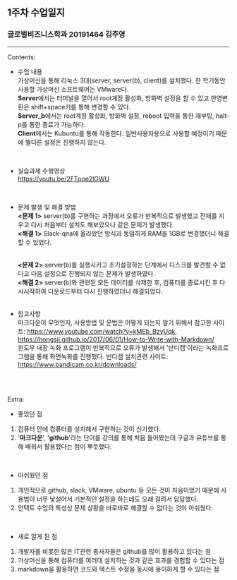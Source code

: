 ## 1주차 수업일지
### 글로벌비즈니스학과 20191464 김주영
___

Contents:
- 수업 내용  
가상머신을 통해 리눅스 3대(server, server(b), client)를 설치했다. 한 학기동안 사용할 가상머신 소프트웨어는 VMware다.  
**Server**에서는 터미널을 열어서 root계정 활성화, 방화벽 설정을 할 수 있고 한영변환은 shift+space키를 통해 변경할 수 있다.  
**Server_b**에서는 root계정 활성화, 방화벽 설정, reboot 입력을 통한 재부팅, halt-p를 통한 종료가 가능하다.  
**Client**에서는 Kubuntu를 통해 작동한다. 일반사용자용으로 사용할 예정이기 때문에 별다른 설정은 진행하지 않는다.  
</br>

- 실습과제 수행영상  
https://youtu.be/2FTpqe2lGWU  
</br>

- 문제 발생 및 해결 방법  
__<문제 1>__ server(b)를 구현하는 과정에서 오류가 반복적으로 발생했고 전체를 지우고 다시 처음부터 설치도 해보았으나 같은 문제가 발생했다.  
__<해결 1>__ Slack-qna에 올라왔던 방식과 동일하게 RAM을 1GB로 변경했더니 해결할 수 있었다.  
  </br>

  __<문제 2>__ server(b)를 실행시키고 초기설정하는 단계에서 디스크를 발견할 수 없다고 다음 설정으로 진행되지 않는 문제가 발생하였다.  
  __<해결 2>__ server(b)와 관련된 모든 데이터를 삭제한 후, 컴퓨터를 종료시킨 후 다시시작하여 다운로드부터 다시 진행하였더니 해결되었다.  
  </br>
- 참고사항  
마크다운이 무엇인지, 사용방법 및 문법은 어떻게 되는지 알기 위해서 참고한 사이트: https://www.youtube.com/watch?v=kMEb_BzyUqk, https://hongsii.github.io/2017/06/01/How-to-Write-with-Markdown/  
윈도우 내장 녹화 프로그램이 반복적으로 오류가 발생해서 '반디캠'이라는 녹화프로그램을 통해 화면녹화를 진행했다. 반디캠 설치관련 사이트: https://www.bandicam.co.kr/downloads/
</br>
</br>

Extra:
- 좋았던 점  
 1. 컴퓨터 안에 컴퓨터를 설치해서 구현하는 것이 신기했다.
 2. '**마크다운**', '**github**'라는 단어를 강의를 통해 처음 들어봤는데 구글과 유튜브를 통해 배워서 활용했다는 점이 뿌듯했다.  
 </br> 
  
- 아쉬웠던 점  
1. 개인적으로 github, slack, VMware, ubuntu 등 모든 것이 처음이었기 때문에 사용법이 너무 낯설어서 기본적인 설정을 하는데도 오래 걸려서 답답했다.
2. 언택트 수업의 특성상 문제 상황을 바로바로 해결할 수 없다는 것이 아쉬웠다.  
</br>


- 새로 알게 된 점
1. 개발자를 비롯한 많은 IT관련 종사자들은 github를 많이 활용하고 있다는 점
2. 가상머신을 통해 컴퓨터를 여러대 설치하는 것과 같은 효과를 경험할 수 있다는 점
3. markdown을 활용하면 코드와 텍스트 수정을 동시에 용이하게 할 수 있다는 점
